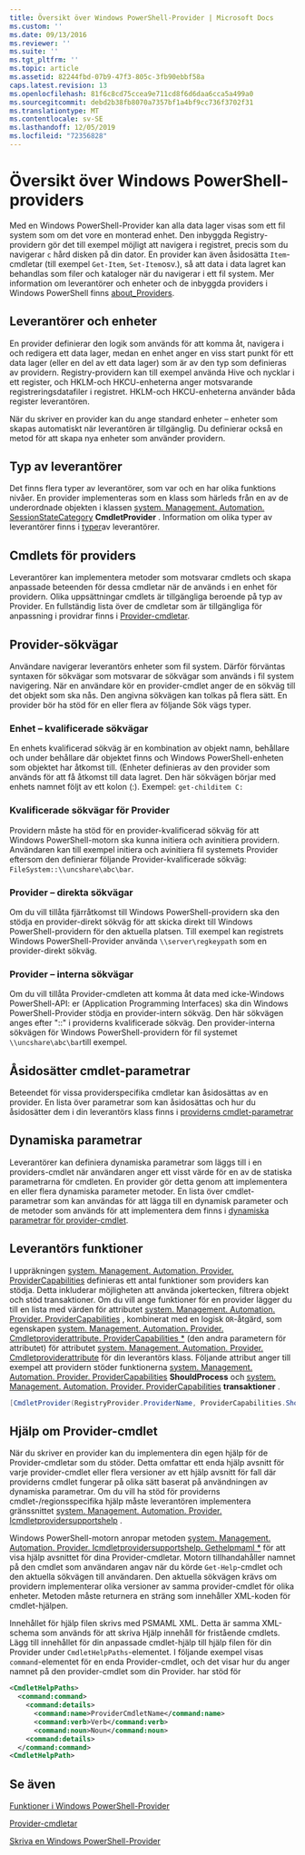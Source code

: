 ```yaml
---
title: Översikt över Windows PowerShell-Provider | Microsoft Docs
ms.custom: ''
ms.date: 09/13/2016
ms.reviewer: ''
ms.suite: ''
ms.tgt_pltfrm: ''
ms.topic: article
ms.assetid: 82244fbd-07b9-47f3-805c-3fb90ebbf58a
caps.latest.revision: 13
ms.openlocfilehash: 81f6c8cd75ccea9e711cd8f6d6daa6cca5a499a0
ms.sourcegitcommit: debd2b38fb8070a7357bf1a4bf9cc736f3702f31
ms.translationtype: MT
ms.contentlocale: sv-SE
ms.lasthandoff: 12/05/2019
ms.locfileid: "72356828"
---
```

# <a name="windows-powershell-provider-overview"></a>Översikt över Windows PowerShell-providers

Med en Windows PowerShell-Provider kan alla data lager visas som ett fil system som om det vore en monterad enhet. Den inbyggda Registry-providern gör det till exempel möjligt att navigera i registret, precis som du navigerar `c` hård disken på din dator. En provider kan även åsidosätta `Item`-cmdletar (till exempel `Get-Item`, `Set-Item`osv.), så att data i data lagret kan behandlas som filer och kataloger när du navigerar i ett fil system. Mer information om leverantörer och enheter och de inbyggda providers i Windows PowerShell finns [about_Providers](/powershell/module/microsoft.powershell.core/about/about_providers).

## <a name="providers-and-drives"></a>Leverantörer och enheter

En provider definierar den logik som används för att komma åt, navigera i och redigera ett data lager, medan en enhet anger en viss start punkt för ett data lager (eller en del av ett data lager) som är av den typ som definieras av providern. Registry-providern kan till exempel använda Hive och nycklar i ett register, och HKLM-och HKCU-enheterna anger motsvarande registreringsdatafiler i registret. HKLM-och HKCU-enheterna använder båda register leverantören.

När du skriver en provider kan du ange standard enheter – enheter som skapas automatiskt när leverantören är tillgänglig. Du definierar också en metod för att skapa nya enheter som använder providern.

## <a name="type-of-providers"></a>Typ av leverantörer

Det finns flera typer av leverantörer, som var och en har olika funktions nivåer. En provider implementeras som en klass som härleds från en av de underordnade objekten i klassen [system. Management. Automation. SessionStateCategory](/dotnet/api/system.management.automation.sessionstatecategory?view=pscore-6.2.0) **CmdletProvider** . Information om olika typer av leverantörer finns i [typer](./provider-types.md)av leverantörer.

## <a name="provider-cmdlets"></a>Cmdlets för providers

Leverantörer kan implementera metoder som motsvarar cmdlets och skapa anpassade beteenden för dessa cmdletar när de används i en enhet för providern. Olika uppsättningar cmdlets är tillgängliga beroende på typ av Provider. En fullständig lista över de cmdletar som är tillgängliga för anpassning i providrar finns i [Provider-cmdletar](./provider-cmdlets.md).

## <a name="provider-paths"></a>Provider-sökvägar

Användare navigerar leverantörs enheter som fil system. Därför förväntas syntaxen för sökvägar som motsvarar de sökvägar som används i fil system navigering. När en användare kör en provider-cmdlet anger de en sökväg till det objekt som ska nås. Den angivna sökvägen kan tolkas på flera sätt. En provider bör ha stöd för en eller flera av följande Sök vägs typer.

### <a name="drive-qualified-paths"></a>Enhet – kvalificerade sökvägar

En enhets kvalificerad sökväg är en kombination av objekt namn, behållare och under behållare där objektet finns och Windows PowerShell-enheten som objektet har åtkomst till. (Enheter definieras av den provider som används för att få åtkomst till data lagret. Den här sökvägen börjar med enhets namnet följt av ett kolon (:). Exempel: `get-childitem C:`

### <a name="provider-qualified-paths"></a>Kvalificerade sökvägar för Provider

Providern måste ha stöd för en provider-kvalificerad sökväg för att Windows PowerShell-motorn ska kunna initiera och avinitiera providern. Användaren kan till exempel initiera och avinitiera fil systemets Provider eftersom den definierar följande Provider-kvalificerade sökväg: `FileSystem::\\uncshare\abc\bar`.

### <a name="provider-direct-paths"></a>Provider – direkta sökvägar

Om du vill tillåta fjärråtkomst till Windows PowerShell-providern ska den stödja en provider-direkt sökväg för att skicka direkt till Windows PowerShell-providern för den aktuella platsen. Till exempel kan registrets Windows PowerShell-Provider använda `\\server\regkeypath` som en provider-direkt sökväg.

### <a name="provider-internal-paths"></a>Provider – interna sökvägar

Om du vill tillåta Provider-cmdleten att komma åt data med icke-Windows PowerShell-API: er (Application Programming Interfaces) ska din Windows PowerShell-Provider stödja en provider-intern sökväg. Den här sökvägen anges efter "::" i providerns kvalificerade sökväg. Den provider-interna sökvägen för Windows PowerShell-providern för fil systemet `\\uncshare\abc\bar`till exempel.

## <a name="overriding-cmdlet-parameters"></a>Åsidosätter cmdlet-parametrar

Beteendet för vissa providerspecifika cmdletar kan åsidosättas av en provider. En lista över parametrar som kan åsidosättas och hur du åsidosätter dem i din leverantörs klass finns i [providerns cmdlet-parametrar](./provider-cmdlet-parameters.md)

## <a name="dynamic-parameters"></a>Dynamiska parametrar

Leverantörer kan definiera dynamiska parametrar som läggs till i en providers-cmdlet när användaren anger ett visst värde för en av de statiska parametrarna för cmdleten. En provider gör detta genom att implementera en eller flera dynamiska parameter metoder. En lista över cmdlet-parametrar som kan användas för att lägga till en dynamisk parameter och de metoder som används för att implementera dem finns i [dynamiska parametrar för provider-cmdlet](./provider-cmdlet-dynamic-parameters.md).

## <a name="provider-capabilities"></a>Leverantörs funktioner

I uppräkningen [system. Management. Automation. Provider. ProviderCapabilities](/dotnet/api/System.Management.Automation.Provider.ProviderCapabilities) definieras ett antal funktioner som providers kan stödja. Detta inkluderar möjligheten att använda jokertecken, filtrera objekt och stöd transaktioner. Om du vill ange funktioner för en provider lägger du till en lista med värden för attributet [system. Management. Automation. Provider. ProviderCapabilities](/dotnet/api/System.Management.Automation.Provider.ProviderCapabilities) , kombinerat med en logisk `OR`-åtgärd, som egenskapen [system. Management. Automation. Provider. Cmdletproviderattribute. ProviderCapabilities *](/dotnet/api/System.Management.Automation.Provider.CmdletProviderAttribute.ProviderCapabilities) (den andra parametern för attributet) för attributet [system. Management. Automation. Provider. Cmdletproviderattribute](/dotnet/api/System.Management.Automation.Provider.CmdletProviderAttribute) för din leverantörs klass. Följande attribut anger till exempel att providern stöder funktionerna [system. Management. Automation. Provider. ProviderCapabilities](/dotnet/api/System.Management.Automation.Provider.ProviderCapabilities?view=pscore-6.2.0) **ShouldProcess** och [system. Management. Automation. Provider. ProviderCapabilities](/dotnet/api/System.Management.Automation.Provider.ProviderCapabilities?view=pscore-6.2.0) **transaktioner** .

```csharp
[CmdletProvider(RegistryProvider.ProviderName, ProviderCapabilities.ShouldProcess | ProviderCapabilities.Transactions)]

```

## <a name="provider-cmdlet-help"></a>Hjälp om Provider-cmdlet

När du skriver en provider kan du implementera din egen hjälp för de Provider-cmdletar som du stöder. Detta omfattar ett enda hjälp avsnitt för varje provider-cmdlet eller flera versioner av ett hjälp avsnitt för fall där providerns cmdlet fungerar på olika sätt baserat på användningen av dynamiska parametrar. Om du vill ha stöd för providerns cmdlet-/regionsspecifika hjälp måste leverantören implementera gränssnittet [system. Management. Automation. Provider. Icmdletprovidersupportshelp](/dotnet/api/System.Management.Automation.Provider.ICmdletProviderSupportsHelp) .

Windows PowerShell-motorn anropar metoden [system. Management. Automation. Provider. Icmdletprovidersupportshelp. Gethelpmaml *](/dotnet/api/System.Management.Automation.Provider.ICmdletProviderSupportsHelp.GetHelpMaml) för att visa hjälp avsnittet för dina Provider-cmdletar. Motorn tillhandahåller namnet på den cmdlet som användaren angav när du körde `Get-Help`-cmdlet och den aktuella sökvägen till användaren. Den aktuella sökvägen krävs om providern implementerar olika versioner av samma provider-cmdlet för olika enheter. Metoden måste returnera en sträng som innehåller XML-koden för cmdlet-hjälpen.

Innehållet för hjälp filen skrivs med PSMAML XML. Detta är samma XML-schema som används för att skriva Hjälp innehåll för fristående cmdlets. Lägg till innehållet för din anpassade cmdlet-hjälp till hjälp filen för din Provider under `CmdletHelpPaths`-elementet. I följande exempel visas `command`-elementet för en enda Provider-cmdlet, och det visar hur du anger namnet på den provider-cmdlet som din Provider. har stöd för

```xml
<CmdletHelpPaths>
  <command:command>
    <command:details>
      <command:name>ProviderCmdletName</command:name>
      <command:verb>Verb</command:verb>
      <command:noun>Noun</command:noun>
    <command:details>
  </command:command>
<CmdletHelpPath>
```

## <a name="see-also"></a>Se även

[Funktioner i Windows PowerShell-Provider](./provider-types.md)

[Provider-cmdletar](./provider-cmdlets.md)

[Skriva en Windows PowerShell-Provider](./writing-a-windows-powershell-provider.md)